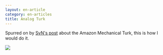 ```yaml
---
layout: en-article
category: en-articles
title: Analog Turk
---
```


Spurred on by [SvN's post](http://37signals.com/svn/posts/2229-sortfolio-uses-amazons-mechanical-turk) about the Amazon Mechanical Turk, this is how I would do it.

<a href="http://nylira.com/p/turk"><img src="http://nylira.com/tumblr/posts/turk.jpg"></a>
